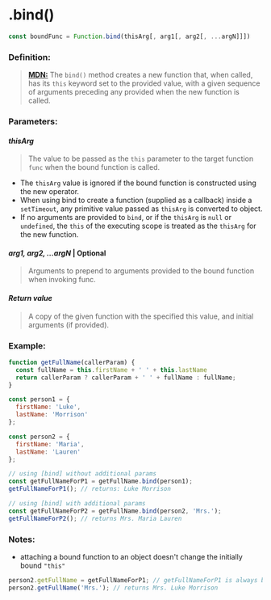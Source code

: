 # .bind()

```js
const boundFunc = Function.bind(thisArg[, arg1[, arg2[, ...argN]]])
```

### Definition:
> **[MDN:](https://developer.mozilla.org/en-US/docs/Web/JavaScript/Reference/Global_objects/Function/bind)** The `bind()` method creates a new function that, when called, has its `this` keyword set to the provided value, with a given sequence of arguments preceding any provided when the new function is called.

### Parameters:

#### _thisArg_
  > The value to be passed as the `this` parameter to the target function `func` when the bound function is called.
  
* The `thisArg` value is ignored if the bound function is constructed using the new operator.
* When using bind to create a function (supplied as a callback) inside a `setTimeout`, any primitive value passed as `thisArg` is converted to object.
* If no arguments are provided to `bind`, or if the `thisArg`  is `null` or `undefined`, the `this` of the executing scope is treated as the `thisArg` for the new function.

#### _arg1, arg2, ...argN_ | Optional
  > Arguments to prepend to arguments provided to the bound function when invoking func.

#### _Return value_
  > A copy of the given function with the specified this value, and initial arguments (if provided).

### Example:

```js
function getFullName(callerParam) {
  const fullName = this.firstName + ' ' + this.lastName
  return callerParam ? callerParam + ' ' + fullName : fullName;
}

const person1 = {
  firstName: 'Luke',
  lastName: 'Morrison'
};

const person2 = {
  firstName: 'Maria',
  lastName: 'Lauren'
};
```

```js
// using [bind] without additional params
const getFullNameForP1 = getFullName.bind(person1);
getFullNameForP1(); // returns: Luke Morrison

// using [bind] with additional params
const getFullNameForP2 = getFullName.bind(person2, 'Mrs.');
getFullNameForP2(); // returns Mrs. Maria Lauren
```

### Notes:

* attaching a bound function to an object doesn't change the initially bound `"this"`
```js
person2.getFullName = getFullNameForP1; // getFullNameForP1 is always binded to person1
person2.getFullName('Mrs.'); // returns Mrs. Luke Morrison
```
